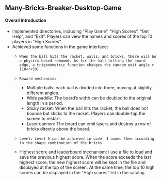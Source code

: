 ## Many-Bricks-Breaker-Desktop-Game

#### Overall Introduction
* Implemented directories, including “Play Game”, “High Scores”, “Get Help”, and “Exit”. Players can view the names and scores of the top 10 players in “High Scores”.
* Achieved some functions in the game interface:
  + 	When the ball hits the racket, walls, and bricks, there will be a physics-based rebound. As for the ball hitting the board edge, a trigonometric function changes the random exit angle r (10<r<30). 
  + 	Reward mechanism:
    *  Multiple balls: each ball is divided into three, moving at slightly different angles.
    *  Wide paddle: The board’s width can be doubled to the original length in a period.
    *  Sticky racket: When the ball hits the racket, the ball does not bounce but sticks to the racket. Players can double-tap the screen to restart.
    *  Laser cannon: The board can emit lasers and destroy a row of bricks directly above the board.
  * 	Level: Level 5 can be achieved in code. I named them according to the shape combination of the bricks.
  * Highest score and leaderboard mechanism: I use a file to load and save the previous highest score. When the score exceeds the last highest score, the new highest score will be kept in the file and displayed at the top of the screen. At the same time, the top 10 high scores can be displayed in the “High scores” list in the catalog.

